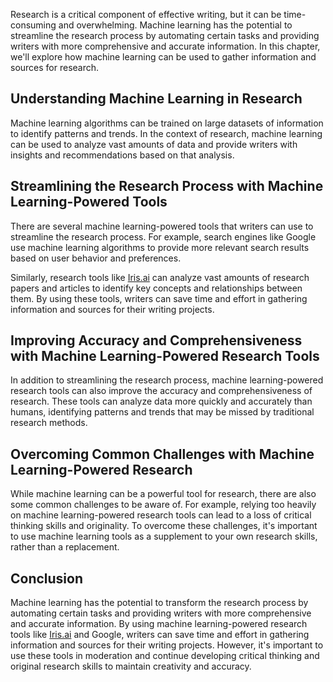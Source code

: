 
Research is a critical component of effective writing, but it can be time-consuming and overwhelming. Machine learning has the potential to streamline the research process by automating certain tasks and providing writers with more comprehensive and accurate information. In this chapter, we'll explore how machine learning can be used to gather information and sources for research.

Understanding Machine Learning in Research
------------------------------------------

Machine learning algorithms can be trained on large datasets of information to identify patterns and trends. In the context of research, machine learning can be used to analyze vast amounts of data and provide writers with insights and recommendations based on that analysis.

Streamlining the Research Process with Machine Learning-Powered Tools
---------------------------------------------------------------------

There are several machine learning-powered tools that writers can use to streamline the research process. For example, search engines like Google use machine learning algorithms to provide more relevant search results based on user behavior and preferences.

Similarly, research tools like [Iris.ai](http://Iris.ai) can analyze vast amounts of research papers and articles to identify key concepts and relationships between them. By using these tools, writers can save time and effort in gathering information and sources for their writing projects.

Improving Accuracy and Comprehensiveness with Machine Learning-Powered Research Tools
-------------------------------------------------------------------------------------

In addition to streamlining the research process, machine learning-powered research tools can also improve the accuracy and comprehensiveness of research. These tools can analyze data more quickly and accurately than humans, identifying patterns and trends that may be missed by traditional research methods.

Overcoming Common Challenges with Machine Learning-Powered Research
-------------------------------------------------------------------

While machine learning can be a powerful tool for research, there are also some common challenges to be aware of. For example, relying too heavily on machine learning-powered research tools can lead to a loss of critical thinking skills and originality. To overcome these challenges, it's important to use machine learning tools as a supplement to your own research skills, rather than a replacement.

Conclusion
----------

Machine learning has the potential to transform the research process by automating certain tasks and providing writers with more comprehensive and accurate information. By using machine learning-powered research tools like [Iris.ai](http://Iris.ai) and Google, writers can save time and effort in gathering information and sources for their writing projects. However, it's important to use these tools in moderation and continue developing critical thinking and original research skills to maintain creativity and accuracy.

